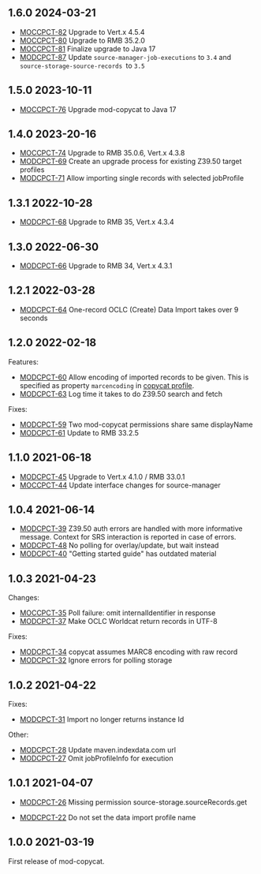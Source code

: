## 1.6.0 2024-03-21

* [MOCCPCT-82](https://issues.folio.org/browse/MOCCPCT-82) Upgrade to Vert.x 4.5.4
* [MOCCPCT-80](https://issues.folio.org/browse/MOCCPCT-80) Upgrade to RMB 35.2.0
* [MOCCPCT-81](https://issues.folio.org/browse/MOCCPCT-81) Finalize upgrade to Java 17
* [MODCPCT-87](https://folio-org.atlassian.net/browse/MODCPCT-87) Update `source-manager-job-executions` to `3.4` and `source-storage-source-records `to `3.5`

## 1.5.0 2023-10-11

* [MOCCPCT-76](https://issues.folio.org/browse/MOCCPCT-76) Upgrade mod-copycat to Java 17

## 1.4.0 2023-20-16

 * [MOCCPCT-74](https://issues.folio.org/browse/MOCCPCT-74) Upgrade to RMB 35.0.6, Vert.x 4.3.8
 * [MODCPCT-69](https://issues.folio.org/browse/MODCPCT-69) Create an upgrade process for existing Z39.50 target profiles
 * [MODCPCT-71](https://issues.folio.org/browse/MODCPCT-71) Allow importing single records with selected jobProfile

## 1.3.1 2022-10-28

 * [MODCPCT-68](https://issues.folio.org/browse/MODCPCT-68) Upgrade to RMB 35, Vert.x 4.3.4

## 1.3.0 2022-06-30

 * [MODCPCT-66](https://issues.folio.org/brose/MODCPCT-66) Upgrade to RMB 34, Vert.x 4.3.1

## 1.2.1 2022-03-28

 * [MODCPCT-64](https://issues.folio.org/browse/MODCPCT-64) One-record OCLC (Create) Data Import takes over 9 seconds

## 1.2.0 2022-02-18

Features:

 * [MODCPCT-60](https://issues.folio.org/browse/MODCPCT-60) Allow encoding of imported records to be given.
This is specified as property `marcencoding` in [copycat profile](ramls/copycatprofile.json).
 * [MODCPCT-63](https://issues.folio.org/browse/MODCPCT-63) Log time it takes to do Z39.50 search and fetch

Fixes:

 * [MODCPCT-59](https://issues.folio.org/browse/MODCPCT-59) Two mod-copycat permissions share same displayName
 * [MODCPCT-61](https://issues.folio.org/browse/MODCPCT-61) Update to RMB 33.2.5

## 1.1.0 2021-06-18

 * [MODCPCT-45](https://issues.folio.org/browse/MODCPCT-45) Upgrade to Vert.x 4.1.0 / RMB 33.0.1
 * [MOCCPCT-44](https://issues.folio.org/browse/MOCCPCT-44) Update interface changes for source-manager

## 1.0.4 2021-06-14

 * [MODCPCT-39](https://issues.folio.org/browse/MODCPCT-39) Z39.50 auth errors are handled with more informative message.
   Context for SRS interaction is reported in case of errors.
 * [MODCPCT-48](https://issues.folio.org/browse/MODCPCT-48) No polling for overlay/update, but wait instead
 * [MODCPCT-40](https://issues.folio.org/browse/MODCPCT-40) "Getting started guide" has outdated material

## 1.0.3 2021-04-23

Changes:

 * [MOCCPCT-35](https://issues.folio.org/browse/MOCCPCT-35) Poll failure: omit internalIdentifier in response
 * [MODCPCT-37](https://issues.folio.org/browse/MODCPCT-37) Make OCLC Worldcat return records in UTF-8

Fixes:

 * [MODCPCT-34](https://issues.folio.org/browse/MODCPCT-34) copycat assumes MARC8 encoding with raw record
 * [MODCPCT-32](https://issues.folio.org/browse/MODCPCT-32) Ignore errors for polling storage

## 1.0.2 2021-04-22

Fixes:

 * [MODCPCT-31](https://issues.folio.org/browse/MODCPCT-31) Import no longer returns instance Id

Other:

 * [MODCPCT-28](https://issues.folio.org/browse/MODCPCT-28) Update maven.indexdata.com url
 * [MODCPCT-27](https://issues.folio.org/browse/MODCPCT-27) Omit jobProfileInfo for execution

## 1.0.1 2021-04-07

 * [MODCPCT-26](https://issues.folio.org/browse/MODCPCT-26) Missing permission source-storage.sourceRecords.get

 * [MODCPCT-22](https://issues.folio.org/browse/MODCPCT-22) Do not set the data import profile name

## 1.0.0 2021-03-19

First release of mod-copycat.



